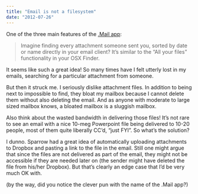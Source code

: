 ```yaml
---
title: "Email is not a filesystem"
date: "2012-07-26"
---
```


One of the three main features of the [.Mail app]("http://dotmailapp.com"):

> Imagine finding every attachment someone sent you, sorted by date or name directly in your email client? It’s similar to the “All your files” functionality in your OSX Finder.

It seems like such a great idea! So many times have I felt utterly lost in my emails, searching for a particular attachment from someone.

But then it struck me. I seriously dislike attachment files. In addition to being next to impossible to find, they bloat my mailbox because I cannot delete them without also deleting the email. And as anyone with moderate to large sized mailbox knows, a bloated mailbox is a sluggish mailbox.

Also think about the wasted bandwidth in delivering those files! It’s not rare to see an email with a nice 10-meg Powerpoint file being delivered to 10-20 people, most of them quite liberally CC’d, “just FYI”. So what’s the solution?

I dunno. Sparrow had a great idea of automatically uploading attachments to Dropbox and pasting a link to the file in the email. Still one might argue that since the files are not delivered as part of the email, they might not be accessible if they are needed later on (the sender might have deleted the file from his/her Dropbox). But that’s clearly an edge case that I’d be very much OK with.

(by the way, did you notice the clever pun with the name of the .Mail app?)
